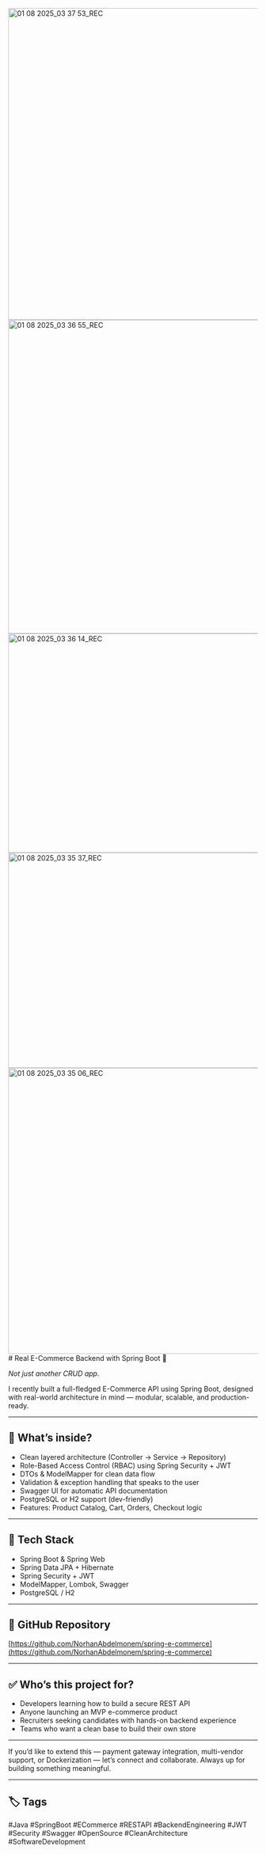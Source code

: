 <img width="1066" height="630" alt="01 08 2025_03 37 53_REC" src="https://github.com/user-attachments/assets/d25a44f0-4326-4540-8a17-84a172543d77" />
<img width="1312" height="634" alt="01 08 2025_03 36 55_REC" src="https://github.com/user-attachments/assets/4dc90a10-eae1-4c7a-b203-5a0c0a8ee0ab" />
<img width="1224" height="443" alt="01 08 2025_03 36 14_REC" src="https://github.com/user-attachments/assets/e39ba360-290c-42c1-adcc-06263af73585" />
<img width="1169" height="435" alt="01 08 2025_03 35 37_REC" src="https://github.com/user-attachments/assets/cef367ad-33d1-4eab-8187-b678e761fa0e" />
<img width="1167" height="578" alt="01 08 2025_03 35 06_REC" src="https://github.com/user-attachments/assets/5fb24008-4cb1-4816-8bb6-0a2c1e2f0573" />
# Real E-Commerce Backend with Spring Boot 🚀

_Not just another CRUD app._

I recently built a full-fledged E-Commerce API using Spring Boot, designed with real-world architecture in mind — modular, scalable, and production-ready.

---

## 🧠 What’s inside?

- Clean layered architecture (Controller → Service → Repository)  
- Role-Based Access Control (RBAC) using Spring Security + JWT  
- DTOs & ModelMapper for clean data flow  
- Validation & exception handling that speaks to the user  
- Swagger UI for automatic API documentation  
- PostgreSQL or H2 support (dev-friendly)  
- Features: Product Catalog, Cart, Orders, Checkout logic  

---

## 🔧 Tech Stack

- Spring Boot & Spring Web  
- Spring Data JPA + Hibernate  
- Spring Security + JWT  
- ModelMapper, Lombok, Swagger  
- PostgreSQL / H2  

---

## 📂 GitHub Repository

[https://github.com/NorhanAbdelmonem/spring-e-commerce](https://github.com/NorhanAbdelmonem/spring-e-commerce)

---

## ✅ Who’s this project for?

- Developers learning how to build a secure REST API  
- Anyone launching an MVP e-commerce product  
- Recruiters seeking candidates with hands-on backend experience  
- Teams who want a clean base to build their own store  

---

If you’d like to extend this — payment gateway integration, multi-vendor support, or Dockerization — let’s connect and collaborate. Always up for building something meaningful.

---

## 🏷️ Tags

#Java #SpringBoot #ECommerce #RESTAPI #BackendEngineering #JWT #Security #Swagger #OpenSource #CleanArchitecture #SoftwareDevelopment
